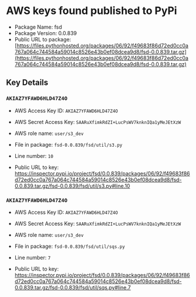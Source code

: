 # AWS keys found published to PyPi

* Package Name: fsd
* Package Version: 0.0.839
* Public URL to package: [https://files.pythonhosted.org/packages/06/92/f49683f86d72ed0cc0a767a064c744584a59014c8526e43b0ef08dcea9d8/fsd-0.0.839.tar.gz](https://files.pythonhosted.org/packages/06/92/f49683f86d72ed0cc0a767a064c744584a59014c8526e43b0ef08dcea9d8/fsd-0.0.839.tar.gz)

## Key Details

### `AKIAZ7YFAWD6HLD47Z4O`

* AWS Access Key ID: `AKIAZ7YFAWD6HLD47Z4O`
* AWS Secret Access Key: `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` 
* AWS role name: `user/s3_dev`
* File in package: `fsd-0.0.839/fsd/util/s3.py`
* Line number: `10`

* Public URL to key: https://inspector.pypi.io/project/fsd/0.0.839/packages/06/92/f49683f86d72ed0cc0a767a064c744584a59014c8526e43b0ef08dcea9d8/fsd-0.0.839.tar.gz/fsd-0.0.839/fsd/util/s3.py#line.10



### `AKIAZ7YFAWD6HLD47Z4O`

* AWS Access Key ID: `AKIAZ7YFAWD6HLD47Z4O`
* AWS Secret Access Key: `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` 
* AWS role name: `user/s3_dev`
* File in package: `fsd-0.0.839/fsd/util/sqs.py`
* Line number: `7`

* Public URL to key: https://inspector.pypi.io/project/fsd/0.0.839/packages/06/92/f49683f86d72ed0cc0a767a064c744584a59014c8526e43b0ef08dcea9d8/fsd-0.0.839.tar.gz/fsd-0.0.839/fsd/util/sqs.py#line.7


